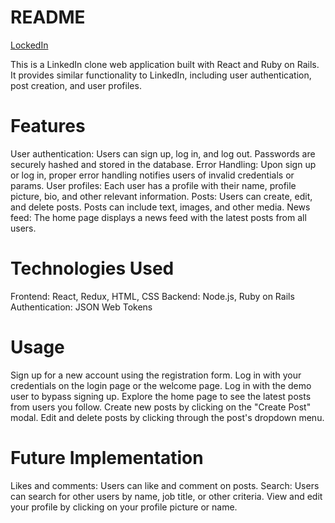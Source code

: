 # README 

[LockedIn](https://lockedin-0ii7.onrender.com)

This is a LinkedIn clone web application built with React and Ruby on Rails. It provides similar functionality to LinkedIn, including user authentication, post creation, and user profiles.

# Features

User authentication: Users can sign up, log in, and log out. Passwords are securely hashed and stored in the database.
Error Handling: Upon sign up or log in, proper error handling notifies users of invalid credentials or params.
User profiles: Each user has a profile with their name, profile picture, bio, and other relevant information.
Posts: Users can create, edit, and delete posts. Posts can include text, images, and other media.
News feed: The home page displays a news feed with the latest posts from all users.
# Technologies Used

Frontend: React, Redux, HTML, CSS
Backend: Node.js, Ruby on Rails
Authentication: JSON Web Tokens

# Usage

Sign up for a new account using the registration form.
Log in with your credentials on the login page or the welcome page.
Log in with the demo user to bypass signing up.
Explore the home page to see the latest posts from users you follow.
Create new posts by clicking on the "Create Post" modal.
Edit and delete posts by clicking through the post's dropdown menu.

# Future Implementation
Likes and comments: Users can like and comment on posts.
Search: Users can search for other users by name, job title, or other criteria.
View and edit your profile by clicking on your profile picture or name.
